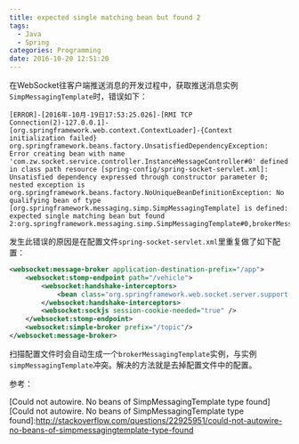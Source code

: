 ```yaml
---
title: expected single matching bean but found 2
tags:
  - Java
  - Spring
categories: Programming
date: 2016-10-20 12:51:20
---
```




在WebSocket往客户端推送消息的开发过程中，获取推送消息实例<code>SimpMessagingTemplate</code>时，错误如下：

```
[ERROR]-[2016年-10月-19日17:53:25.026]-[RMI TCP Connection(2)-127.0.0.1]-[org.springframework.web.context.ContextLoader]-{Context initialization failed} org.springframework.beans.factory.UnsatisfiedDependencyException: Error creating bean with name  'com.zw.socket.service.controller.InstanceMessageController#0' defined in class path resource [spring-config/spring-socket-servlet.xml]: Unsatisfied dependency expressed through constructor parameter 0; nested exception is org.springframework.beans.factory.NoUniqueBeanDefinitionException: No qualifying bean of type [org.springframework.messaging.simp.SimpMessagingTemplate] is defined: expected single matching bean but found 2:org.springframework.messaging.simp.SimpMessagingTemplate#0,brokerMessagingTemplate
```

<!-- more -->

发生此错误的原因是在配置文件<code>spring-socket-servlet.xml</code>里重复做了如下配置：

```XML
<websocket:message-broker application-destination-prefix="/app">
    <websocket:stomp-endpoint path="/vehicle">
        <websocket:handshake-interceptors>
            <bean class="org.springframework.web.socket.server.support.HttpSessionHandshakeInterceptor"/>
        </websocket:handshake-interceptors>
        <websocket:sockjs session-cookie-needed="true" />
    </websocket:stomp-endpoint>
    <websocket:simple-broker prefix="/topic"/>
</websocket:message-broker>
```
扫描配置文件时会自动生成一个<code>brokerMessagingTemplate</code>实例，与实例<code>simpMessagingTemplate</code>冲突。解决的方法就是去掉配置文件中的配置。


参考：

[Could not autowire. No beans of SimpMessagingTemplate type found]
[Could not autowire. No beans of SimpMessagingTemplate type found]:http://stackoverflow.com/questions/22925951/could-not-autowire-no-beans-of-simpmessagingtemplate-type-found

